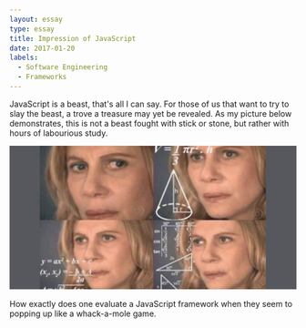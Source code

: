 ```yaml
---
layout: essay
type: essay
title: Impression of JavaScript
date: 2017-01-20
labels:
  - Software Engineering
  - Frameworks
---
```




JavaScript is a beast, that's all I can say. For those of us that want to try to slay the beast, a trove a treasure may yet be revealed.
As my picture below demonstrates, this is not a beast fought with stick or stone, but rather with hours of labourious study.

<img class="ui centered medium image" src="../images/numbers.jpg">

How exactly does one evaluate a JavaScript framework when they seem to popping up like a whack-a-mole game.
